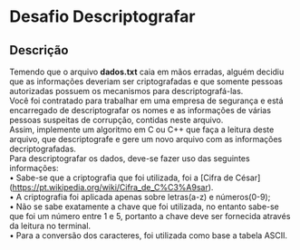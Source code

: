 # Desafio Descriptografar

## Descrição

Temendo que o arquivo **dados.txt** caia em mãos erradas, alguém decidiu que as
informações deveriam ser criptografadas e que somente pessoas autorizadas possuem os
mecanismos para descriptografá-las. <br>
Você foi contratado para trabalhar em uma empresa de segurança e está encarregado de
descriptografar os nomes e as informações de várias pessoas suspeitas de corrupção,
contidas neste arquivo. <br>
Assim, implemente um algoritmo em C ou C++ que faça a leitura deste arquivo, que
descriptografe e gere um novo arquivo com as informações decriptografadas. <br>
Para descriptografar os dados, deve-se fazer uso das seguintes informações: <br>
• Sabe-se que a criptografia que foi utilizada, foi a [Cifra de César]
(https://pt.wikipedia.org/wiki/Cifra_de_C%C3%A9sar). <br>
• A criptografia foi aplicada apenas sobre letras(a-z) e números(0-9); <br>
• Não se sabe exatamente a chave que foi utilizada, no entanto sabe-se que foi um
número entre 1 e 5, portanto a chave deve ser fornecida através da leitura no
terminal. <br>
• Para a conversão dos caracteres, foi utilizada como base a tabela ASCII.